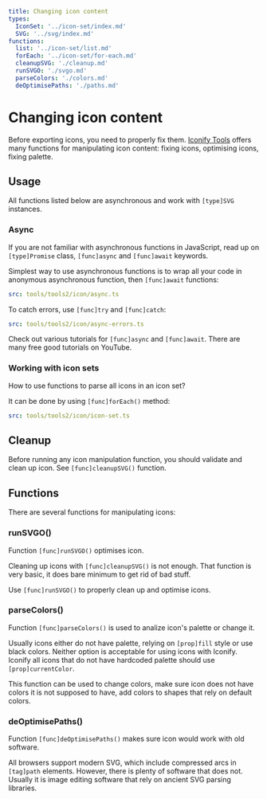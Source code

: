 ```yaml
title: Changing icon content
types:
  IconSet: '../icon-set/index.md'
  SVG: '../svg/index.md'
functions:
  list: '../icon-set/list.md'
  forEach: '../icon-set/for-each.md'
  cleanupSVG: './cleanup.md'
  runSVGO: './svgo.md'
  parseColors: './colors.md'
  deOptimisePaths: './paths.md'
```

# Changing icon content

Before exporting icons, you need to properly fix them. [Iconify Tools](./index.md) offers many functions for manipulating icon content: fixing icons, optimising icons, fixing palette.

## Usage

All functions listed below are asynchronous and work with `[type]SVG` instances.

### Async

If you are not familiar with asynchronous functions in JavaScript, read up on `[type]Promise` class, `[func]async` and `[func]await` keywords.

Simplest way to use asynchronous functions is to wrap all your code in anonymous asynchronous function, then `[func]await` functions:

```yaml
src: tools/tools2/icon/async.ts
```

To catch errors, use `[func]try` and `[func]catch`:

```yaml
src: tools/tools2/icon/async-errors.ts
```

Check out various tutorials for `[func]async` and `[func]await`. There are many free good tutorials on YouTube.

### Working with icon sets

How to use functions to parse all icons in an icon set?

It can be done by using `[func]forEach()` method:

```yaml
src: tools/tools2/icon/icon-set.ts
```

## Cleanup

Before running any icon manipulation function, you should validate and clean up icon. See `[func]cleanupSVG()` function.

## Functions

There are several functions for manipulating icons:

### runSVGO()

Function `[func]runSVGO()` optimises icon.

Cleaning up icons with `[func]cleanupSVG()` is not enough. That function is very basic, it does bare minimum to get rid of bad stuff.

Use `[func]runSVGO()` to properly clean up and optimise icons.

### parseColors()

Function `[func]parseColors()` is used to analize icon's palette or change it.

Usually icons either do not have palette, relying on `[prop]fill` style or use black colors. Neither option is acceptable for using icons with Iconify. Iconify all icons that do not have hardcoded palette should use `[prop]currentColor`.

This function can be used to change colors, make sure icon does not have colors it is not supposed to have, add colors to shapes that rely on default colors.

### deOptimisePaths()

Function `[func]deOptimisePaths()` makes sure icon would work with old software.

All browsers support modern SVG, which include compressed arcs in `[tag]path` elements. However, there is plenty of software that does not. Usually it is image editing software that rely on ancient SVG parsing libraries.
